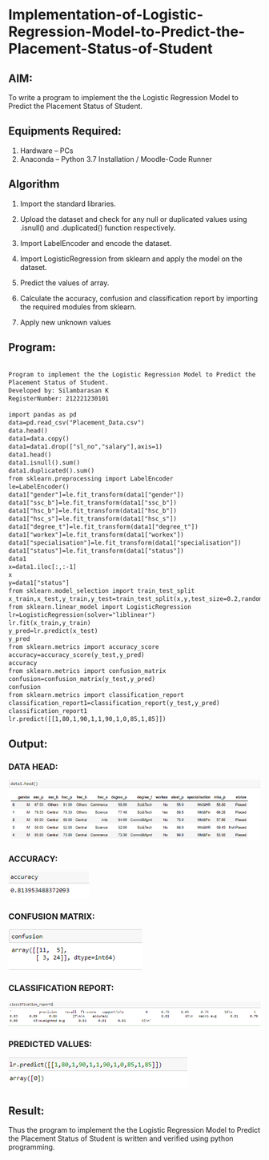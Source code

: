# Implementation-of-Logistic-Regression-Model-to-Predict-the-Placement-Status-of-Student

## AIM:
To write a program to implement the the Logistic Regression Model to Predict the Placement Status of Student.

## Equipments Required:
1. Hardware – PCs
2. Anaconda – Python 3.7 Installation / Moodle-Code Runner

## Algorithm
1. Import the standard libraries.

2. Upload the dataset and check for any null or duplicated values using .isnull() and .duplicated() function respectively.

3. Import LabelEncoder and encode the dataset.

4. Import LogisticRegression from sklearn and apply the model on the dataset.

5. Predict the values of array.

6. Calculate the accuracy, confusion and classification report by importing the required modules from sklearn.

7. Apply new unknown values 

## Program:
```

Program to implement the the Logistic Regression Model to Predict the Placement Status of Student.
Developed by: Silambarasan K
RegisterNumber: 212221230101

import pandas as pd
data=pd.read_csv("Placement_Data.csv")
data.head()
data1=data.copy() 
data1=data1.drop(["sl_no","salary"],axis=1) 
data1.head() 
data1.isnull().sum() 
data1.duplicated().sum()
from sklearn.preprocessing import LabelEncoder
le=LabelEncoder() 
data1["gender"]=le.fit_transform(data1["gender"]) 
data1["ssc_b"]=le.fit_transform(data1["ssc_b"]) 
data1["hsc_b"]=le.fit_transform(data1["hsc_b"])
data1["hsc_s"]=le.fit_transform(data1["hsc_s"])
data1["degree_t"]=le.fit_transform(data1["degree_t"])
data1["workex"]=le.fit_transform(data1["workex"])
data1["specialisation"]=le.fit_transform(data1["specialisation"])
data1["status"]=le.fit_transform(data1["status"])
data1
x=data1.iloc[:,:-1] 
x   
y=data1["status"]
from sklearn.model_selection import train_test_split
x_train,x_test,y_train,y_test=train_test_split(x,y,test_size=0.2,random_state=0)
from sklearn.linear_model import LogisticRegression
lr=LogisticRegression(solver="liblinear")
lr.fit(x_train,y_train)
y_pred=lr.predict(x_test) 
y_pred
from sklearn.metrics import accuracy_score 
accuracy=accuracy_score(y_test,y_pred) 
accuracy
from sklearn.metrics import confusion_matrix
confusion=confusion_matrix(y_test,y_pred)
confusion
from sklearn.metrics import classification_report
classification_report1=classification_report(y_test,y_pred)
classification_report1
lr.predict([[1,80,1,90,1,1,90,1,0,85,1,85]])

```

## Output:
### DATA HEAD:
![the Logistic Regression Model to Predict the Placement Status of Student](ml01.png)

### ACCURACY:
![git log](ml02.png)

### CONFUSION MATRIX:
![git log](ml03.png)
### CLASSIFICATION REPORT:
![git log](ml04.png)
### PREDICTED VALUES:
![git log](ml05.png)

## Result:
Thus the program to implement the the Logistic Regression Model to Predict the Placement Status of Student is written and verified using python programming.
